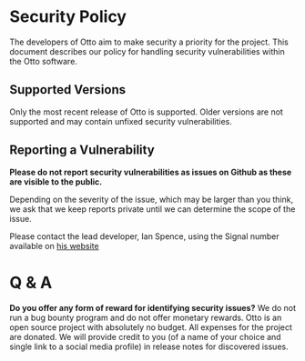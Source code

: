 # Security Policy

The developers of Otto aim to make security a priority for the project. This document describes our policy for handling
security vulnerabilities within the Otto software.

## Supported Versions

Only the most recent release of Otto is supported. Older versions are not supported and may contain unfixed security
vulnerabilities.

## Reporting a Vulnerability

**Please do not report security vulnerabilities as issues on Github as these are visible to the public.**

Depending on the severity of the issue, which may be larger than you think, we ask that we keep reports private until
we can determine the scope of the issue.

Please contact the lead developer, Ian Spence, using the Signal number available on [his website](https://ianspence.com)

# Q & A

**Do you offer any form of reward for identifying security issues?**
We do not run a bug bounty program and do not offer monetary rewards. Otto is an open source project with absolutely no
budget. All expenses for the project are donated. We will provide credit to you (of a name of your choice and single
link to a social media profile) in release notes for discovered issues.